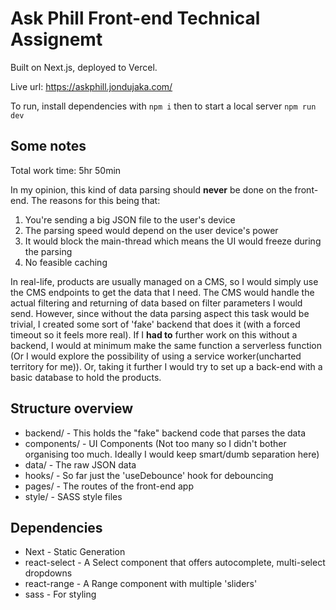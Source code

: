 # Ask Phill Front-end Technical Assignemt
Built on Next.js, deployed to Vercel.

Live url: https://askphill.jondujaka.com/

To run, install dependencies with `npm i` then to start a local server `npm run dev`

## Some notes

Total work time: 5hr 50min

In my opinion, this kind of data parsing should **never** be done on the front-end. The reasons for this being that:
1. You're sending a big JSON file to the user's device
2. The parsing speed would depend on the user device's power
3. It would block the main-thread which means the UI would freeze during the parsing
4. No feasible caching

In real-life, products are usually managed on a CMS, so I would simply use the CMS endpoints to get the data that I need. The CMS would handle the actual filtering and returning of data based on filter parameters I would send.
However, since without the data parsing aspect this task would be trivial, I created some sort of 'fake' backend that does it (with a forced timeout so it feels more real).
If I **had to** further work on this without a backend, I would at minimum make the same function a serverless function (Or I would explore the possibility of using a service worker(uncharted territory for me)). Or, taking it further I would try to set up a back-end with a basic database to hold the products.

## Structure overview
- backend/ - This holds the "fake" backend code that parses the data
- components/ - UI Components (Not too many so I didn't bother organising too much. Ideally I would keep smart/dumb separation here)
- data/ - The raw JSON data
- hooks/ - So far just the 'useDebounce' hook for debouncing
- pages/ - The routes of the front-end app
- style/ - SASS style files

## Dependencies
- Next - Static Generation
- react-select - A Select component that offers autocomplete, multi-select dropdowns
- react-range - A Range component with multiple 'sliders'
- sass - For styling
